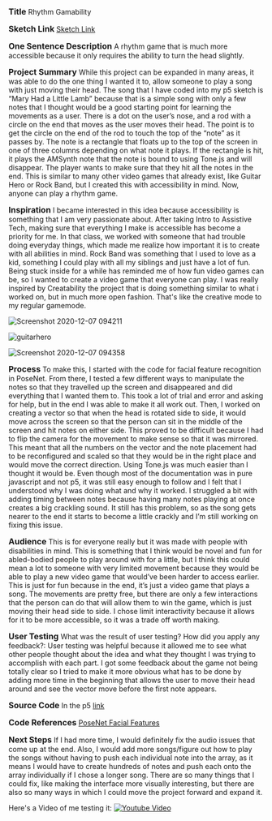 <span style= "font-size:16px">**Title**</span>
Rhythm Gamability

<span style= "font-size:16px">**Sketch Link**</span>
[Sketch Link](https://editor.p5js.org/aramakrishnan/sketches/tjsVl7-cn)

<span style= "font-size:16px">**One Sentence Description**</span>
A rhythm game that is much more accessible because it only requires the ability to turn the head slightly. 

<span style= "font-size:16px">**Project Summary**</span>
While this project can be expanded in many areas, it was able to do the one thing I wanted it to, allow someone to play a song with just moving their head. The song that I have coded into my p5 sketch is “Mary Had a Little Lamb” because that is a simple song with only a few notes that I thought would be a good starting point for learning the movements as a user. There is a dot on the user’s nose, and a rod with a circle on the end that moves as the user moves their head. The point is to get the circle on the end of the rod to touch the top of the “note” as it passes by. The note is a rectangle that floats up to the top of the screen in one of three columns depending on what note it plays. If the rectangle is hit, it plays the AMSynth note that the note is bound to using Tone.js and will disappear. The player wants to make sure that they hit all the notes in the end. This is similar to many other video games that already exist, like Guitar Hero or Rock Band, but I created this with accessibility in mind. Now, anyone can play a rhythm game. 

<span style= "font-size:16px">**Inspiration**</span>
I became interested in this idea because accessibility is something that I am very passionate about. After taking Intro to Assistive Tech, making sure that everything I make is accessible has become a priority for me. In that class, we worked with someone that had trouble doing everyday things, which made me realize how important it is to create with all abilities in mind. Rock Band was something that I used to love as a kid, something I could play with all my siblings and just have a lot of fun. Being stuck inside for a while has reminded me of how fun video games can be, so I wanted to create a video game that everyone can play. I was really inspired by Creatability the project that is doing something similar to what i worked on, but in much more open fashion. That's like the creative mode to my regular gamemode. 

![Screenshot 2020-12-07 094211](https://user-images.githubusercontent.com/70911079/101364451-96a7bd00-3870-11eb-941e-d04cb016ea73.png)

![guitarhero](https://user-images.githubusercontent.com/70911079/101364526-aa532380-3870-11eb-9fb0-83b477130940.jpg)

![Screenshot 2020-12-07 094358](https://user-images.githubusercontent.com/70911079/101364626-c787f200-3870-11eb-8616-73026878c6a6.png)


<span style= "font-size:16px">**Process**</span>
To make this, I started with the code for facial feature recognition in PoseNet. From there, I tested a few different ways to manipulate the notes so that they travelled up the screen and disappeared and did everything that I wanted them to. This took a lot of trial and error and asking for help, but in the end I was able to make it all work out. Then, I worked on creating a vector so that when the head is rotated side to side, it would move across the screen so that the person can sit in the middle of the screen and hit notes on either side. This proved to be difficult because I had to flip the camera for the movement to make sense so that it was mirrored. This meant that all the numbers on the vector and the note placement had to be reconfigured and scaled so that they would be in the right place and would move the correct direction. Using Tone.js was much easier than I thought it would be. Even though most of the documentation was in pure javascript and not p5, it was still easy enough to follow and I felt that I understood why I was doing what and why it worked. I struggled a bit with adding timing between notes because having many notes playing at once creates a big crackling sound. It still has this problem, so as the song gets nearer to the end it starts to become a little crackly and I’m still working on fixing this issue. 

<span style= "font-size:16px">**Audience**</span>
This is for everyone really but it was made with people with disabilities in mind. This is something that I think would be novel and fun for abled-bodied people to play around with for a little, but I think this could mean a lot to someone with very limited movement because they would be able to play a new video game that would’ve been harder to access earlier. This is just for fun because in the end, it’s just a video game that plays a song. The movements are pretty free, but there are only a few interactions that the person can do that will allow them to win the game, which is just moving their head side to side. I chose limit interactivity because it allows for it to be more accessible, so it was a trade off worth making. 

<span style= "font-size:16px">**User Testing**</span>
What was the result of user testing? How did you apply any feedback?: User testing was helpful because it allowed me to see what other people thought about the idea and what they thought I was trying to accomplish with each part. I got some feedback about the game not being totally clear so I tried to make it more obvious what has to be done by adding more time in the beginning that allows the user to move their head around and see the vector move before the first note appears. 

<span style= "font-size:16px">**Source Code**</span>
In the p5 [link](https://editor.p5js.org/aramakrishnan/sketches/tjsVl7-cn)

<span style= "font-size:16px">**Code References**</span>
[PoseNet Facial Features](https://editor.p5js.org/ml5/sketches/PoseNet_part_selection)

<span style= "font-size:16px">**Next Steps**</span>
If I had more time, I would definitely fix the audio issues that come up at the end. Also, I would add more songs/figure out how to play the songs without having to push each individual note into the array, as it means I would have to create hundreds of notes and push each onto the array individually if I chose a longer song. There are so many things that I could fix, like making the interface more visually interesting, but there are also so many ways in which I could move the project forward and expand it.

Here's a Video of me testing it: 
[![Youtube Video](https://img.youtube.com/vi/7s7-Qhk1E5U/1.jpg)](https://www.youtube.com/watch?v=7s7-Qhk1E5U&feature=youtu.be "Rock band - Mary Had a Little Lamb")
